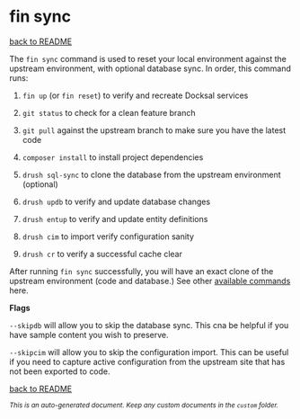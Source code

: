 # fin sync
[back to README](../../README.md)

The ```fin sync``` command is used to reset your local environment against the upstream environment, with optional database sync. In order, this command runs:

1. ```fin up``` (or ```fin reset```) to verify and recreate Docksal services

2. ```git status``` to check for a clean feature branch

3. ```git pull``` against the upstream branch to make sure you have the latest code

4. ```composer install```  to install project dependencies

5. ```drush sql-sync``` to clone the database from the upstream environment (optional)

6. ```drush updb``` to verify and update database changes

7. ```drush entup``` to verify and update entity definitions

8. ```drush cim``` to import verify configuration sanity

9. ```drush cr``` to verify a successful cache clear

After running ```fin sync``` successfully, you will have an exact clone of the upstream environment (code and database.) See other [available commands](COMMANDS.md) here.

**Flags**

```--skipdb``` will allow you to skip the database sync. This cna be helpful if you have sample content you wish to preserve.

```--skipcim``` will allow you to skip the configuration import. This can be useful if you need to capture active configuration from the upstream site that has not been exported to code.

[back to README](../../README.md)

*<small>This is an auto-generated document. Keep any custom documents in the ```custom``` folder.</small>*
